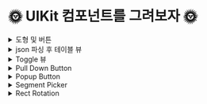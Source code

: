 # 🌞 UIKit 컴포넌트를 그려보자 🌞


<details>
<summary>도형 및 버튼</summary>

<!-- summary 아래 한칸 공백 두어야함 -->
  <img src="https://github.com/bdrsky2010/Basic-UIKit/blob/main/CodeBaseAutolayout/Img/main.png" height="500px" width="250px">
</details>

<details>
<summary>json 파싱 후 테이블 뷰</summary>

<!-- summary 아래 한칸 공백 두어야함 -->
  <img src="https://github.com/bdrsky2010/Basic-UIKit/blob/main/CodeBaseAutolayout/Img/tableView.png" height="500px" width="250px">
</details>

<details>
<summary>Toggle 뷰</summary>

<!-- summary 아래 한칸 공백 두어야함 -->
  <img src="https://github.com/bdrsky2010/Basic-UIKit/blob/main/CodeBaseAutolayout/Img/toggle.png" height="500px" width="250px">
</details>

<details>
<summary>Pull Down Button</summary>

<!-- summary 아래 한칸 공백 두어야함 -->
  <img src="https://github.com/bdrsky2010/Basic-UIKit/blob/main/CodeBaseAutolayout/Img/pulldown-1.png" height="500px" width="250px">
    <img src="https://github.com/bdrsky2010/Basic-UIKit/blob/main/CodeBaseAutolayout/Img/pulldown-2.png" height="500px" width="250px">
</details>

<details>
<summary>Popup Button</summary>

<!-- summary 아래 한칸 공백 두어야함 -->
  <img src="https://github.com/bdrsky2010/Basic-UIKit/blob/main/CodeBaseAutolayout/Img/popup-1.png" height="500px" width="250px">
    <img src="https://github.com/bdrsky2010/Basic-UIKit/blob/main/CodeBaseAutolayout/Img/popup-2.png" height="500px" width="250px">
      <img src="https://github.com/bdrsky2010/Basic-UIKit/blob/main/CodeBaseAutolayout/Img/popup-3.png" height="500px" width="250px">
</details>

<details>
<summary>Segment Picker</summary>

<!-- summary 아래 한칸 공백 두어야함 -->
  <img src="https://github.com/bdrsky2010/Basic-UIKit/blob/main/CodeBaseAutolayout/Img/segment-1.png" height="500px" width="250px">
    <img src="https://github.com/bdrsky2010/Basic-UIKit/blob/main/CodeBaseAutolayout/Img/segment-2.png" height="500px" width="250px">
</details>

<details>
<summary>Rect Rotation</summary>

<!-- summary 아래 한칸 공백 두어야함 -->
  <img src="https://github.com/bdrsky2010/Basic-UIKit/blob/main/CodeBaseAutolayout/Img/rotation.gif" height="500px" width="250px">
</details>
